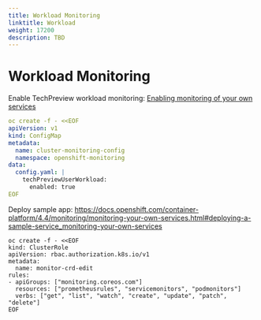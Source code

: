 ```yaml
---
title: Workload Monitoring
linktitle: Workload
weight: 17200
description: TBD
---
```


# Workload Monitoring

Enable TechPreview workload monitoring: [Enabling monitoring of your own services
](https://docs.openshift.com/container-platform/4.4/monitoring/monitoring-your-own-services.html#enabling-monitoring-of-your-own-services_monitoring-your-own-services)


```yaml
oc create -f - <<EOF
apiVersion: v1
kind: ConfigMap
metadata:
  name: cluster-monitoring-config
  namespace: openshift-monitoring
data:
  config.yaml: |
    techPreviewUserWorkload:
      enabled: true
EOF
```


Deploy sample app: https://docs.openshift.com/container-platform/4.4/monitoring/monitoring-your-own-services.html#deploying-a-sample-service_monitoring-your-own-services

```
oc create -f - <<EOF
kind: ClusterRole
apiVersion: rbac.authorization.k8s.io/v1
metadata:
  name: monitor-crd-edit
rules:
- apiGroups: ["monitoring.coreos.com"]
  resources: ["prometheusrules", "servicemonitors", "podmonitors"]
  verbs: ["get", "list", "watch", "create", "update", "patch", "delete"]
EOF
```